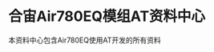 # 合宙Air780EQ模组AT资料中心

本资料中心包含Air780EQ使用AT开发的所有资料


<script>
var tmp = window.location.pathname.split("/").filter(part => part.length > 0);
console.log(tmp)
var redirectUrl = 'product/';
if (tmp.length == 0 || (tmp.length == 2 && window.location.pathname.endsWith("/"))) {
    // 如果符合，跳转到指定URL
    window.location.href = window.location.pathname + redirectUrl;
}
// 检查当前页面是否是首页
var path = window.location.pathname
</script>
